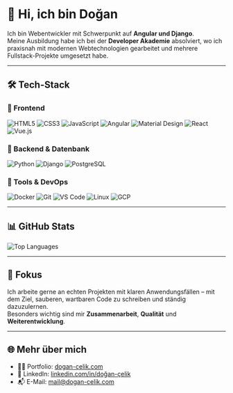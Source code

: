 # 👋 Hi, ich bin Doğan

Ich bin Webentwickler mit Schwerpunkt auf **Angular und Django**.  
Meine Ausbildung habe ich bei der **Developer Akademie** absolviert, wo ich praxisnah mit modernen Webtechnologien gearbeitet und mehrere Fullstack-Projekte umgesetzt habe.

---

## 🛠 Tech-Stack

### 🔹 Frontend
![HTML5](https://img.shields.io/badge/HTML5-E34F26?style=flat&logo=html5&logoColor=white)
![CSS3](https://img.shields.io/badge/CSS3-1572B6?style=flat&logo=css3&logoColor=white)
![JavaScript](https://img.shields.io/badge/JavaScript-F7DF1E?style=flat&logo=javascript&logoColor=black)
![Angular](https://img.shields.io/badge/Angular-DD0031?style=flat&logo=angular&logoColor=white)
![Material Design](https://img.shields.io/badge/Material_Design-757575?style=flat&logo=material-design&logoColor=white)
![React](https://img.shields.io/badge/React-20232A?style=flat&logo=react&logoColor=61DAFB)
![Vue.js](https://img.shields.io/badge/Vue.js-35495E?style=flat&logo=vue.js&logoColor=4FC08D)

### 🔹 Backend & Datenbank
![Python](https://img.shields.io/badge/Python-3776AB?style=flat&logo=python&logoColor=white)
![Django](https://img.shields.io/badge/Django-092E20?style=flat&logo=django&logoColor=white)
![PostgreSQL](https://img.shields.io/badge/PostgreSQL-4169E1?style=flat&logo=postgresql&logoColor=white)

### 🔹 Tools & DevOps
![Docker](https://img.shields.io/badge/Docker-2496ED?style=flat&logo=docker&logoColor=white)
![Git](https://img.shields.io/badge/Git-F05032?style=flat&logo=git&logoColor=white)
![VS Code](https://img.shields.io/badge/VS_Code-007ACC?style=flat&logo=visual-studio-code&logoColor=white)
![Linux](https://img.shields.io/badge/Linux-FCC624?style=flat&logo=linux&logoColor=black)
![GCP](https://img.shields.io/badge/Google_Cloud-4285F4?style=flat&logo=google-cloud&logoColor=white)

---

## 📊 GitHub Stats

![Top Languages](https://github-readme-stats.vercel.app/api/top-langs/?username=dogan36&layout=compact&theme=default)

---

## 🎯 Fokus

Ich arbeite gerne an echten Projekten mit klaren Anwendungsfällen – mit dem Ziel, sauberen, wartbaren Code zu schreiben und ständig dazuzulernen.  
Besonders wichtig sind mir **Zusammenarbeit**, **Qualität** und **Weiterentwicklung**.

---

## 🌐 Mehr über mich

- 🧑‍💻 Portfolio: [dogan-celik.com](https://dogan-celik.com)
- 💼 LinkedIn: [linkedin.com/in/doğan-çelik](https://www.linkedin.com/in/do%C4%9Fan-%C3%A7elik-29a412235/)
- 📬 E-Mail: [mail@dogan-celik.com](mailto:mail@dogan-celik.com)

